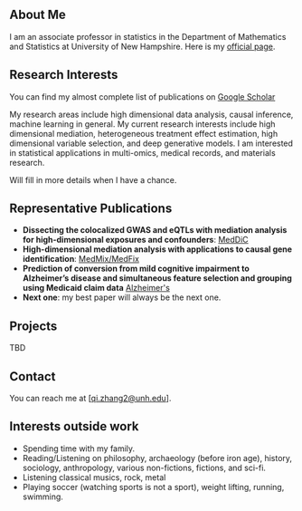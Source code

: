 ## About Me
I am an associate professor in statistics in the Department of Mathematics and Statistics at University of New Hampshire.
Here is my [official page](https://ceps.unh.edu/person/qi-zhang).

## Research Interests
You can find my almost complete list of publications on [Google Scholar](https://scholar.google.com/citations?hl=en&user=-dByskMAAAAJ)

My research areas include high dimensional data analysis, causal inference, machine learning in general. My current research interests include high dimensional mediation, heterogeneous treatment effect estimation, high dimensional variable selection, and deep generative models. I am interested in statistical applications in multi-omics, medical records, and materials research. 

Will fill in more details when I have a chance.

## Representative Publications

- **Dissecting the colocalized GWAS and eQTLs with mediation analysis for high-dimensional exposures and confounders**: [MedDiC](https://academic.oup.com/biometrics/article-abstract/80/2/ujae050/7683020)
- **High-dimensional mediation analysis with applications to causal gene identification**: [MedMix/MedFix](https://link.springer.com/article/10.1007/s12561-021-09328-0)
- **Prediction of conversion from mild cognitive impairment to Alzheimer’s disease and simultaneous feature selection and grouping using Medicaid claim data** [Alzheimer's](https://link.springer.com/article/10.1186/s13195-024-01421-y)
- **Next one**: my best paper will always be the next one.

## Projects
TBD

## Contact
You can reach me at [qi.zhang2@unh.edu].

## Interests outside work
- Spending time with my family.
- Reading/Listening on philosophy, archaeology (before iron age), history, sociology, anthropology, various non-fictions, fictions, and sci-fi.
- Listening classical musics, rock, metal
- Playing soccer (watching sports is not a sport), weight lifting, running, swimming.
